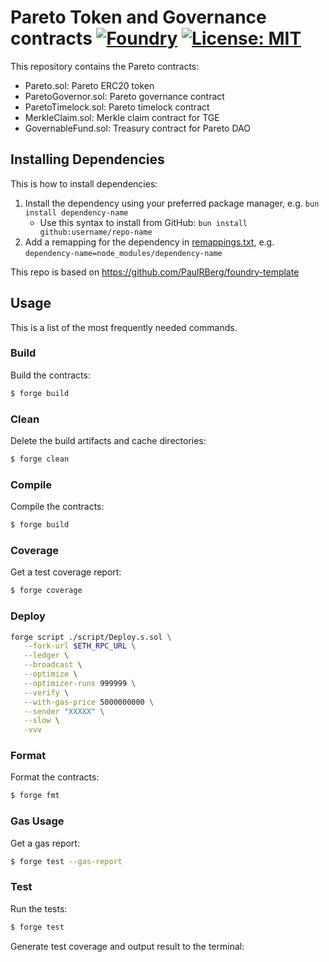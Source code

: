 # Pareto Token and Governance contracts [![Foundry][foundry-badge]][foundry] [![License: MIT][license-badge]][license]

[foundry]: https://getfoundry.sh/
[foundry-badge]: https://img.shields.io/badge/Built%20with-Foundry-FFDB1C.svg
[license]: https://opensource.org/licenses/MIT
[license-badge]: https://img.shields.io/badge/License-MIT-blue.svg

This repository contains the Pareto contracts:

- Pareto.sol: Pareto ERC20 token
- ParetoGovernor.sol: Pareto governance contract
- ParetoTimelock.sol: Pareto timelock contract
- MerkleClaim.sol: Merkle claim contract for TGE
- GovernableFund.sol: Treasury contract for Pareto DAO

## Installing Dependencies

This is how to install dependencies:

1. Install the dependency using your preferred package manager, e.g. `bun install dependency-name`
   - Use this syntax to install from GitHub: `bun install github:username/repo-name`
2. Add a remapping for the dependency in [remappings.txt](./remappings.txt), e.g.
   `dependency-name=node_modules/dependency-name`

This repo is based on https://github.com/PaulRBerg/foundry-template

## Usage

This is a list of the most frequently needed commands.

### Build

Build the contracts:

```sh
$ forge build
```

### Clean

Delete the build artifacts and cache directories:

```sh
$ forge clean
```

### Compile

Compile the contracts:

```sh
$ forge build
```

### Coverage

Get a test coverage report:

```sh
$ forge coverage
```

### Deploy

```sh
forge script ./script/Deploy.s.sol \
   --fork-url $ETH_RPC_URL \
   --ledger \
   --broadcast \
   --optimize \
   --optimizer-runs 999999 \
   --verify \
   --with-gas-price 5000000000 \
   --sender "XXXXX" \
   --slow \
   -vvv
```

### Format

Format the contracts:

```sh
$ forge fmt
```

### Gas Usage

Get a gas report:

```sh
$ forge test --gas-report
```

### Test

Run the tests:

```sh
$ forge test
```

Generate test coverage and output result to the terminal:
